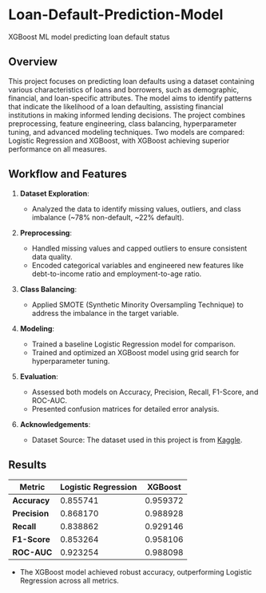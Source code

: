 # Loan-Default-Prediction-Model
XGBoost ML model predicting loan default status

## Overview

This project focuses on predicting loan defaults using a dataset containing various characteristics of loans and borrowers, such as demographic, financial, and loan-specific attributes. The model aims to identify patterns that indicate the likelihood of a loan defaulting, assisting financial institutions in making informed lending decisions. The project combines preprocessing, feature engineering, class balancing, hyperparameter tuning, and advanced modeling techniques. Two models are compared: Logistic Regression and XGBoost, with XGBoost achieving superior performance on all measures.

## Workflow and Features

1. **Dataset Exploration**:
   - Analyzed the data to identify missing values, outliers, and class imbalance (~78% non-default, ~22% default).

2. **Preprocessing**:
   - Handled missing values and capped outliers to ensure consistent data quality.
   - Encoded categorical variables and engineered new features like debt-to-income ratio and employment-to-age ratio.

3. **Class Balancing**:
   - Applied SMOTE (Synthetic Minority Oversampling Technique) to address the imbalance in the target variable.

4. **Modeling**:
   - Trained a baseline Logistic Regression model for comparison.
   - Trained and optimized an XGBoost model using grid search for hyperparameter tuning.

5. **Evaluation**:
   - Assessed both models on Accuracy, Precision, Recall, F1-Score, and ROC-AUC.
   - Presented confusion matrices for detailed error analysis.
  
6. **Acknowledgements**:
   - Dataset Source: The dataset used in this project is from [Kaggle]([url](https://www.kaggle.com/datasets/laotse/credit-risk-dataset/data)).
  

## Results

| Metric                | Logistic Regression | XGBoost       |
|-----------------------|---------------------|---------------|
| **Accuracy**          | 0.855741            | 0.959372      |
| **Precision**         | 0.868170            | 0.988928      |
| **Recall**            | 0.838862            | 0.929146      |
| **F1-Score**          | 0.853264            | 0.958106      |
| **ROC-AUC**           | 0.923254            | 0.988098      |

- The XGBoost model achieved robust accuracy, outperforming Logistic Regression across all metrics.

